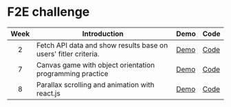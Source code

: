 # F2E challenge



| Week | Introduction                                                 | Demo                                                         | Code                                                         |
| :--: | ------------------------------------------------------------ | ------------------------------------------------------------ | ------------------------------------------------------------ |
|  2   | Fetch API data and show results base on users' fitler criteria. | [Demo](https://skyying.github.io/F2E-challenge/Week-2-Filter/dist/index.html) | [Code](https://github.com/skyying/F2E-challenge/tree/master/Week-2-Filter/src) |
|  7   | Canvas game with object orientation programming practice     | [Demo](https://skyying.github.io/F2E-challenge/Week-7-Game/dist/index.html) | [Code](https://github.com/skyying/F2E-challenge/tree/master/Week-7-Game/src) |
|  8   | Parallax scrolling and animation with react.js               | [Demo](https://skyying.github.io/F2E-challenge/Week-8-Parallax-Scrolling/dist/index.html) | [Code](https://github.com/skyying/F2E-challenge/tree/master/Week-8-Parallax-Scrolling/src) |

